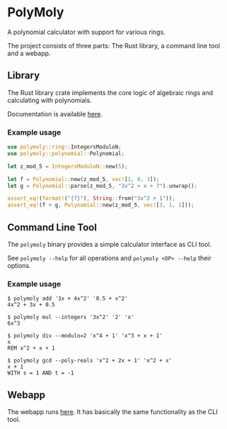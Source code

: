 # PolyMoly
A polynomial calculator with support for various rings.

The project consists of three parts: The Rust library, a command line tool and a webapp.

## Library
The Rust library crate implements the core logic of algebraic rings and calculating with polynomials.

Documentation is available [here](https://rbuurman.de/projekte/rustdoc/polymoly).

### Example usage
```rust
use polymoly::ring::IntegersModuloN;
use polymoly::polynomial::Polynomial;

let z_mod_5 = IntegersModuloN::new(5);

let f = Polynomial::new(z_mod_5, vec![1, 0, 3]);
let g = Polynomial::parse(z_mod_5, "3x^2 + x + 7").unwrap();

assert_eq!(format!("{f}"), String::from("3x^2 + 1"));
assert_eq!(f + g, Polynomial::new(z_mod_5, vec![3, 1, 1]));
```

## Command Line Tool
The `polymoly` binary provides a simple calculator interface as CLI tool.

See `polymoly --help` for all operations and `polymoly <OP> --help` their options.

### Example usage
```console
$ polymoly add '3x + 4x^2' '0.5 + x^2'
4x^2 + 3x + 0.5

$ polymoly mul --integers '3x^2' '2' 'x'
6x^3

$ polymoly div --modulo=2 'x^4 + 1' 'x^3 + x + 1'
x
REM x^2 + x + 1

$ polymoly gcd --poly-reals 'x^2 + 2x + 1' 'x^2 + x'
x + 1
WITH s = 1 AND t = -1
```

## Webapp
The webapp runs [here](https://rbuurman.de/projekte/polymoly). It has basically the same functionality as the CLI tool.
